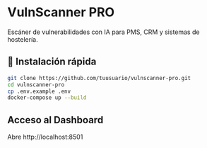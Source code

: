 # VulnScanner PRO
Escáner de vulnerabilidades con IA para PMS, CRM y sistemas de hostelería.

## 🚀 Instalación rápida
```bash
git clone https://github.com/tuusuario/vulnscanner-pro.git
cd vulnscanner-pro
cp .env.example .env
docker-compose up --build
```

## Acceso al Dashboard
Abre http://localhost:8501
